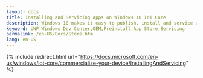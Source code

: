```yaml
---
layout: docs
title: Installing and Servicing apps on Windows 10 IoT Core
description: Windows 10 makes it easy to publish, install and service apps on IoT Core using Universal Windows Store.
keyword: UWP,Windows Dev Center,OEM,Preinstall,App Store,Servicing
permalink: /en-US/Docs/Store.htm
lang: en-US
---
```

{% include redirect.html url="https://docs.microsoft.com/en-us/windows/iot-core/commercialize-your-device/InstallingAndServicing" %}
